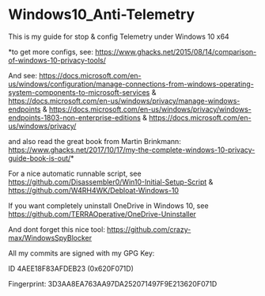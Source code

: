 # Windows10_Anti-Telemetry

This is my guide for stop & config Telemetry under Windows 10 x64  

*to get more configs, see: https://www.ghacks.net/2015/08/14/comparison-of-windows-10-privacy-tools/

And see: https://docs.microsoft.com/en-us/windows/configuration/manage-connections-from-windows-operating-system-components-to-microsoft-services & https://docs.microsoft.com/en-us/windows/privacy/manage-windows-endpoints & https://docs.microsoft.com/en-us/windows/privacy/windows-endpoints-1803-non-enterprise-editions & https://docs.microsoft.com/en-us/windows/privacy/

and also read the great book from Martin Brinkmann: https://www.ghacks.net/2017/10/17/my-the-complete-windows-10-privacy-guide-book-is-out/*

For a nice automatic runnable script, see https://github.com/Disassembler0/Win10-Initial-Setup-Script & https://github.com/W4RH4WK/Debloat-Windows-10

If you want completely uninstall OneDrive in Windows 10, see https://github.com/TERRAOperative/OneDrive-Uninstaller

And dont forget this nice tool: https://github.com/crazy-max/WindowsSpyBlocker

All my commits are signed with my GPG Key:

ID 4AEE18F83AFDEB23 (0x620F071D)

Fingerprint: 3D3AA8EA763AA97DA252071497F9E213620F071D

